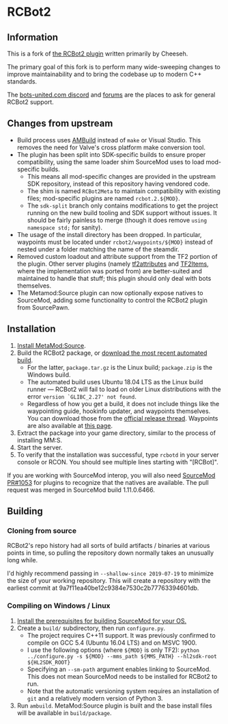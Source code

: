 # RCBot2

## Information

This is a fork of [the RCBot2 plugin][rcbot2] written primarily by Cheeseh.

The primary goal of this fork is to perform many wide-sweeping changes to improve
maintainability and to bring the codebase up to modern C++ standards.

The [bots-united.com discord][] and [forums][bots-united forums] are the places to ask for
general RCBot2 support.

[rcbot2]: http://rcbot.bots-united.com/
[bots-united.com discord]: https://discord.gg/BbxR5wY
[bots-united forums]: http://rcbot.bots-united.com/forums/index.php?showforum=18

## Changes from upstream

- Build process uses [AMBuild][] instead of `make` or Visual Studio.  This removes the need for
Valve's cross platform make conversion tool.
- The plugin has been split into SDK-specific builds to ensure proper compatibility, using the
same loader shim SourceMod uses to load mod-specific builds.
	- This means all mod-specific changes are provided in the upstream SDK repository, instead
	of this repository having vendored code.
	- The shim is named `RCBot2Meta` to maintain compatibility with existing files; mod-specific
	plugins are named `rcbot.2.${MOD}`.
	- The `sdk-split` branch only contains modifications to get the project running on the
	new build tooling and SDK support without issues.  It should be fairly painless to merge
	(though it does remove `using namespace std;` for sanity).
- The usage of the install directory has been dropped.  In particular, waypoints must be located
under `rcbot2/waypoints/${MOD}` instead of nested under a folder matching the name of the
steamdir.
- Removed custom loadout and attribute support from the TF2 portion of the plugin. Other server
plugins (namely [tf2attributes][] and [TF2Items][], where the implementation was ported from)
are better-suited and maintained to handle that stuff; this plugin should only deal with bots
themselves.
- The Metamod:Source plugin can now optionally expose natives to SourceMod, adding some
functionality to control the RCBot2 plugin from SourcePawn.

[AMBuild]: https://wiki.alliedmods.net/AMBuild
[tf2attributes]: https://github.com/FlaminSarge/tf2attributes
[TF2Items]: https://github.com/asherkin/TF2Items

## Installation

1. [Install MetaMod:Source][].
2. Build the RCBot2 package, or [download the most recent automated build][autobuild].
    - For the latter, `package.tar.gz` is the Linux build; `package.zip` is the Windows build.
    - The automated build uses Ubuntu 18.04 LTS as the Linux build runner &mdash; RCBot2 will
    fail to load on older Linux distributions with the error
    `` version `GLIBC_2.27' not found ``.
    - Regardless of how you get a build, it does not include things like the waypointing guide,
    hookinfo updater, and waypoints themselves.  You can download those from the
    [official release thread][].  Waypoints are also available at [this page][waypoints].
3. Extract the package into your game directory, similar to the process of installing MM:S.
4. Start the server.
5. To verify that the installation was successful, type `rcbotd` in your server console or RCON.
You should see multiple lines starting with "[RCBot]".

If you are working with SourceMod interop, you will also need [SourceMod PR#1053][pr] for
plugins to recognize that the natives are available.  The pull request was merged in SourceMod
build 1.11.0.6466.

[Install MetaMod:Source]: https://wiki.alliedmods.net/Installing_Metamod:Source
[official release thread]: http://rcbot.bots-united.com/forums/index.php?showtopic=1994
[waypoints]: http://rcbot.bots-united.com/waypoints.php
[pr]: https://github.com/alliedmodders/sourcemod/pull/1053
[autobuild]: https://github.com/nosoop/rcbot2/releases

## Building

### Cloning from source

RCBot2's repo history had all sorts of build artifacts / binaries at various points in time, so
pulling the repository down normally takes an unusually long while.

I'd highly recommend passing in `--shallow-since 2019-07-19` to minimize the size of your
working repository.  This will create a repository with the earliest commit at
9a7f11ea40be12c9384e7530c2b77763394601db.

### Compiling on Windows / Linux

1. [Install the prerequisites for building SourceMod for your OS.][Building SourceMod]
2. Create a `build/` subdirectory, then run `configure.py`.
	- The project requires C++11 support.  It was previously confirmed to compile on
	GCC 5.4 (Ubuntu 16.04 LTS) and on MSVC 1900.
	- I use the following options (where `${MOD}` is only TF2):
	`python ../configure.py -s ${MOD} --mms_path ${MMS_PATH} --hl2sdk-root ${HL2SDK_ROOT}`
	- Specifying an `--sm-path` argument enables linking to SourceMod.  This does not mean
	SourceMod needs to be installed for RCBot2 to run.
	- Note that the automatic versioning system requires an installation of `git` and a
	relatively modern version of Python 3.
3. Run `ambuild`.  MetaMod:Source plugin is built and the base install files will be available
in `build/package`.

[Building SourceMod]: https://wiki.alliedmods.net/Building_SourceMod
